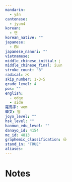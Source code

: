 ```yaml
---
mandarin:
  - yán
cantonese:
  - jyun4
korean:
  - 연
korean_native: ""
japanese:
  - EN
japanese_nanori: ""
vietnamese:
middle_chinese_initial: j
middle_chinese_final: iuᴇn
stroke_count: "8"
radical: 水
skip_number: 1-3-5
grade_level: 4
pos: ""
english:
  - edge
  - side
羅馬字: wem
韓文: 웜
joyo_level: ""
hsk_level: ""
hanmun_edu_level: ""
danayo_id: 4154
mc_id: 4813
graphemic_classification: 㕣
stand_in: "TRUE"
aliases:
---
```


# Notes
